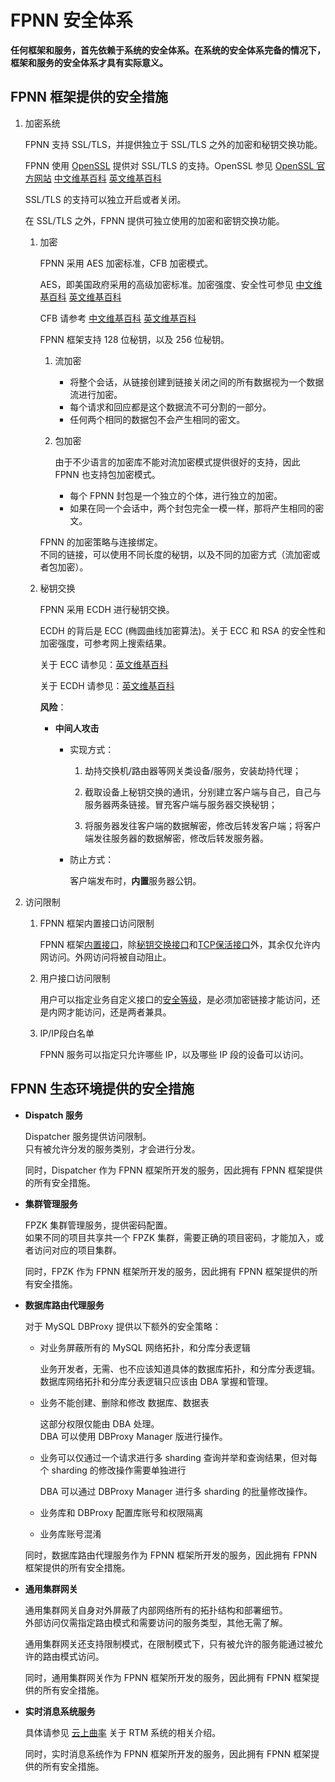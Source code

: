 # FPNN 安全体系

**任何框架和服务，首先依赖于系统的安全体系。在系统的安全体系完备的情况下，框架和服务的安全体系才具有实际意义。**

## FPNN 框架提供的安全措施

1. 加密系统

	FPNN 支持 SSL/TLS，并提供独立于 SSL/TLS 之外的加密和秘钥交换功能。

	FPNN 使用 [OpenSSL](https://www.openssl.org) 提供对 SSL/TLS 的支持。OpenSSL 参见 [OpenSSL 官方网站](https://www.openssl.org) [中文维基百科](https://baike.baidu.com/item/openssl) [英文维基百科](https://en.wikipedia.org/wiki/OpenSSL)

	SSL/TLS 的支持可以独立开启或者关闭。

	在 SSL/TLS 之外，FPNN 提供可独立使用的加密和密钥交换功能。

	1. 加密

		FPNN 采用 AES 加密标准，CFB 加密模式。

		AES，即美国政府采用的高级加密标准。加密强度、安全性可参见 [中文维基百科](https://zh.wikipedia.org/wiki/高级加密标准) [英文维基百科](https://en.wikipedia.org/wiki/Advanced_Encryption_Standard)

		CFB 请参考 [中文维基百科](https://zh.wikipedia.org/wiki/分组密码工作模式) [英文维基百科](https://en.wikipedia.org/wiki/Block_cipher_mode_of_operation)

		FPNN 框架支持 128 位秘钥，以及 256 位秘钥。

		1. 流加密

			+ 将整个会话，从链接创建到链接关闭之间的所有数据视为一个数据流进行加密。
			+ 每个请求和回应都是这个数据流不可分割的一部分。
			+ 任何两个相同的数据包不会产生相同的密文。

		1. 包加密

			由于不少语言的加密库不能对流加密模式提供很好的支持，因此 FPNN 也支持包加密模式。

			+ 每个 FPNN 封包是一个独立的个体，进行独立的加密。
			+ 如果在同一个会话中，两个封包完全一模一样，那将产生相同的密文。

		FPNN 的加密策略与连接绑定。  
		不同的链接，可以使用不同长度的秘钥，以及不同的加密方式（流加密或者包加密）。


	1. 秘钥交换

		FPNN 采用 ECDH 进行秘钥交换。

		ECDH 的背后是 ECC (椭圆曲线加密算法)。关于 ECC 和 RSA 的安全性和加密强度，可参考网上搜索结果。

		关于 ECC 请参见：[英文维基百科](https://en.wikipedia.org/wiki/Elliptic-curve_cryptography)

		关于 ECDH 请参见：[英文维基百科](https://en.wikipedia.org/wiki/Elliptic-curve_Diffie–Hellman)


		**风险**：

		+ **中间人攻击**

			- 实现方式：

				1. 劫持交换机/路由器等网关类设备/服务，安装劫持代理；

				1. 截取设备上秘钥交换的通讯，分别建立客户端与自己，自己与服务器两条链接。冒充客户端与服务器交换秘钥；

				1. 将服务器发往客户端的数据解密，修改后转发客户端；将客户端发往服务器的数据解密，修改后转发服务器。

			- 防止方式：

				客户端发布时，**内置**服务器公钥。

1. 访问限制

	1. FPNN 框架内置接口访问限制

		FPNN 框架[内置接口](fpnn-build-in-methods.md)，除[秘钥交换接口](fpnn-build-in-methods.md#key)和[TCP保活接口](fpnn-build-in-methods.md#ping)外，其余仅允许内网访问。外网访问将被自动阻止。

	1. 用户接口访问限制

		用户可以指定业务自定义接口的[安全等级](APIs/core/IQuestProcessor.md#MethodAttribute)，是必须加密链接才能访问，还是内网才能访问，还是两者兼具。

	1. IP/IP段白名单

		FPNN 服务可以指定只允许哪些 IP，以及哪些 IP 段的设备可以访问。



## FPNN 生态环境提供的安全措施

* **Dispatch 服务**

	Dispatcher 服务提供访问限制。  
	只有被允许分发的服务类别，才会进行分发。

	同时，Dispatcher 作为 FPNN 框架所开发的服务，因此拥有 FPNN 框架提供的所有安全措施。

* **集群管理服务**

	FPZK 集群管理服务，提供密码配置。  
	如果不同的项目共享共一个 FPZK 集群，需要正确的项目密码，才能加入，或者访问对应的项目集群。

	同时，FPZK 作为 FPNN 框架所开发的服务，因此拥有 FPNN 框架提供的所有安全措施。


* **数据库路由代理服务**

	对于 MySQL DBProxy 提供以下额外的安全策略：

	+ 对业务屏蔽所有的 MySQL 网络拓扑，和分库分表逻辑

		业务开发者，无需、也不应该知道具体的数据库拓扑，和分库分表逻辑。  
		数据库网络拓扑和分库分表逻辑只应该由 DBA 掌握和管理。

	+ 业务不能创建、删除和修改 数据库、数据表

		这部分权限仅能由 DBA 处理。  
		DBA 可以使用 DBProxy Manager 版进行操作。

	+ 业务可以仅通过一个请求进行多 sharding 查询并举和查询结果，但对每个 sharding 的修改操作需要单独进行

		DBA 可以通过 DBProxy Manager 进行多 sharding 的批量修改操作。

	+ 业务库和 DBProxy 配置库账号和权限隔离
	+ 业务库账号混淆

	同时，数据库路由代理服务作为 FPNN 框架所开发的服务，因此拥有 FPNN 框架提供的所有安全措施。



* **通用集群网关**

	通用集群网关自身对外屏蔽了内部网络所有的拓扑结构和部署细节。  
	外部访问仅需指定路由模式和需要访问的服务类型，其他无需了解。

	通用集群网关还支持限制模式，在限制模式下，只有被允许的服务能通过被允许的路由模式访问。

	同时，通用集群网关作为 FPNN 框架所开发的服务，因此拥有 FPNN 框架提供的所有安全措施。


* **实时消息系统服务**

	具体请参见 [云上曲率](https://www.ilivedata.com/) 关于 RTM 系统的相关介绍。

	同时，实时消息系统作为 FPNN 框架所开发的服务，因此拥有 FPNN 框架提供的所有安全措施。
